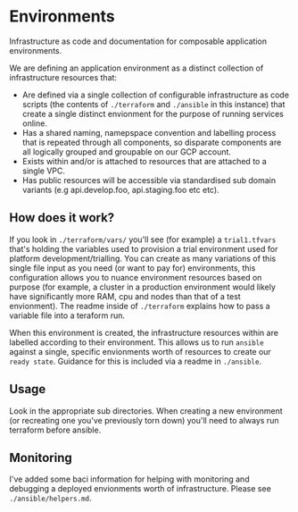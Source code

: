 
# Environments

Infrastructure as code and documentation for composable application environments.

We are defining an application environment as a distinct collection of infrastructure resources that:
 
- Are defined via a single collection of configurable infrastructure as code scripts (the contents of `./terraform` and `./ansible` in this instance) that create a single distinct envionment for the purpose of running services online.
- Has a shared naming, namepspace convention and labelling process that is repeated through all components, so disparate components are all logically grouped and groupable on our GCP account.
- Exists within and/or is attached to resources that are attached to a single VPC.
- Has public resources will be accessible via standardised sub domain variants (e.g api.develop.foo, api.staging.foo etc etc).


## How does it work?

If you look in `./terraform/vars/` you'll see (for example) a `trial1.tfvars` that's holding the variables used to provision a trial environment used for platform development/trialling. You can create as many variations of this single file input as you need (or want to pay for) environments, this configuration allows you to nuance environment resources based on purpose (for example, a cluster in a production environment would likely have significantly more RAM, cpu and nodes than that of a test envionment). The readme inside of `./terraform` explains how to pass a variable file into a teraform run. 

When this environment is created, the infrastructure resources within are labelled according to their environment. This allows us to run `ansible` against a single, specific envionments worth of resources to create our `ready state`. Guidance for this is included via a readme in `./ansible`.

## Usage

Look in the appropriate sub directories. When creating a new environment (or recreating one you've previously torn down) you'll need to always run terraform before ansible.

## Monitoring

I've added some baci information for helping with monitoring and debugging a deployed envionments worth of infrastructure. Please see `./ansible/helpers.md`.